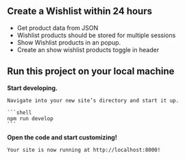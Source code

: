 ## Create a Wishlist within 24 hours

- Get product data from JSON
- Wishlist products should be stored for multiple sessions
- Show Wishlist products in an popup.
- Create an show wishlist products toggle in header


## Run this project on your local machine

**Start developing.**

    Navigate into your new site’s directory and start it up.

    ```shell
    npm run develop
    ```

**Open the code and start customizing!**

    Your site is now running at http://localhost:8000!

